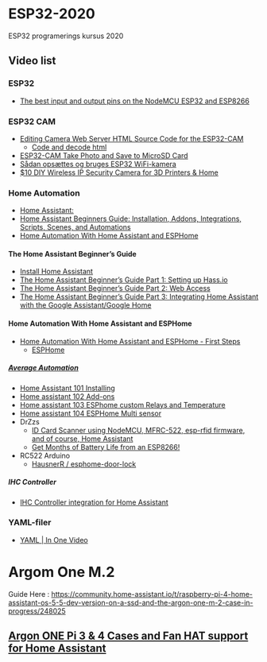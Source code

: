 # ESP32-2020
ESP32 programerings kursus 2020


## Video list
### ESP32
* [The best input and output pins on the NodeMCU ESP32 and ESP8266](https://www.youtube.com/watch?v=c0tMGlJVmkw)
### ESP32 CAM
* [Editing Camera Web Server HTML Source Code for the ESP32-CAM](https://www.youtube.com/watch?v=bIJoVyjTf7g)
  * [Code and decode html](https://gchq.github.io/CyberChef/)
* [ESP32-CAM Take Photo and Save to MicroSD Card](https://www.youtube.com/watch?v=eot6COwCPF0)
* [Sådan opsættes og bruges ESP32 WiFi-kamera](https://www.youtube.com/watch?v=5XCb3t8J4Kg&t=293s)
* [$10 DIY Wireless IP Security Camera for 3D Printers & Home](https://www.youtube.com/watch?v=6qiH1BRwUeA)
### Home Automation
* [Home Assistant: ](https://www.home-assistant.io/)
* [Home Assistant Beginners Guide: Installation, Addons, Integrations, Scripts, Scenes, and Automations](https://www.youtube.com/watch?v=sVqyDtEjudk)  
* [Home Automation With Home Assistant and ESPHome](https://www.youtube.com/watch?v=xDbH-xPQtXU)

#### The Home Assistant Beginner’s Guide
* [Install Home Assistant](https://www.home-assistant.io/getting-started/)
* [The Home Assistant Beginner’s Guide Part 1: Setting up Hass.io](https://home-assistant-guide.com/2018/04/05/the-home-assistant-beginners-guide-part-1-setting-up-hass-io/)
* [The Home Assistant Beginner’s Guide Part 2: Web Access](https://home-assistant-guide.com/2018/05/24/the-home-assistant-beginners-guide-part-2-web-access/)
* [The Home Assistant Beginner’s Guide Part 3: Integrating Home Assistant with the Google Assistant/Google Home](https://home-assistant-guide.com/2018/05/24/the-home-assistant-beginners-guide-part-3-integrating-home-assistant-with-the-google-assistant-google-home/)

#### Home Automation With Home Assistant and ESPHome
* [Home Automation With Home Assistant and ESPHome - First Steps](https://www.youtube.com/watch?v=xDbH-xPQtXU)
  * [ESPHome](https://esphome.io/)
##### [Average Automation](https://www.youtube.com/channel/UCMR_eJdL5P6SVJ2n0kTCjlg/videos)
* [Home Assistant 101 Installing](https://www.youtube.com/watch?v=9-s8379D5vg)
* [Home assistant 102 Add-ons](https://www.youtube.com/watch?v=iNNkmFJJ6Hk)
* [Home assistant 103 ESPhome custom Relays and Temperature](https://www.youtube.com/watch?v=s3Dvl8wLPSw&list=PLyxwEDtrc_EU_AsqiN2cBUJvrhFeOGAUI&index=2)
* [Home assistant 104 ESPHome Multi sensor](https://www.youtube.com/watch?v=7RpgxiIjulw)
* DrZzs
  * [ID Card Scanner using NodeMCU, MFRC-522, esp-rfid firmware, and of course, Home Assistant](https://www.youtube.com/watch?v=ENMul9eAB00&t=2s)
  * [Get Months of Battery Life from an ESP8266!](https://www.youtube.com/watch?v=1vs86fwEdtM) 
* RC522 Arduino
  * [HausnerR / esphome-door-lock](https://github.com/HausnerR/esphome-door-lock)

  
##### IHC Controller
* [IHC Controller integration for Home Assistant](https://www.home-assistant.io/integrations/ihc/)
### YAML-filer
* [YAML | In One Video](https://www.youtube.com/watch?v=cdLNKUoMc6c&t=321s)


# Argom One M.2
Guide Here : https://community.home-assistant.io/t/raspberry-pi-4-home-assistant-os-5-5-dev-version-on-a-ssd-and-the-argon-one-m-2-case-in-progress/248025

## [Argon ONE Pi 3 & 4 Cases and Fan HAT support for Home Assistant](https://github.com/Misiu/argon40)

